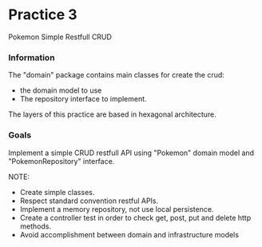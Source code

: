 # Practice 3

Pokemon Simple Restfull CRUD

### Information

The "domain" package contains main classes for create the crud: 
* the domain model to use
* The repository interface to implement.

The layers of this practice are based in hexagonal architecture.

### Goals

Implement a simple CRUD restfull API using "Pokemon" domain model and "PokemonRepository" interface.

NOTE:
* Create simple classes.
* Respect standard convention restful APIs.
* Implement a memory repository, not use local persistence.
* Create a controller test in order to check get, post, put and delete http methods.
* Avoid accomplishment between domain and infrastructure models 
